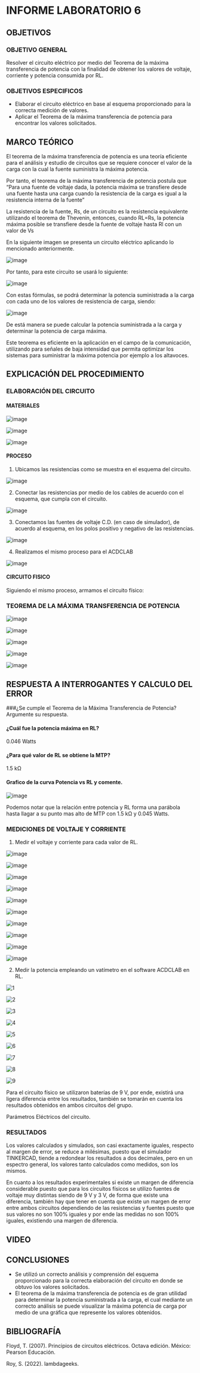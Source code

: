 # INFORME LABORATORIO 6

## OBJETIVOS

### OBJETIVO GENERAL

Resolver el circuito eléctrico por medio del Teorema de la máxima transferencia de potencia con la finalidad de obtener los valores de voltaje, corriente y potencia consumida por RL.

### OBJETIVOS ESPECIFICOS

-	Elaborar el circuito eléctrico en base al esquema proporcionado para la correcta medición de valores.
-	Aplicar el Teorema de la máxima transferencia de potencia para encontrar los valores solicitados.

## MARCO TEÓRICO

El teorema de la máxima transferencia de potencia es una teoría eficiente para el análisis y estudio de circuitos que se requiere conocer el valor de la carga con la cual la fuente suministra la máxima potencia.

Por tanto, el teorema de la máxima transferencia de potencia postula que “Para una fuente de voltaje dada, la potencia máxima se transfiere desde una fuente hasta una carga cuando la resistencia de la carga es igual a la resistencia interna de la fuente”

La resistencia de la fuente, Rs, de un circuito es la resistencia equivalente utilizando el teorema de Thevenin, entonces, cuando RL=Rs, la potencia máxima posible se transfiere desde la fuente de voltaje hasta Rl con un valor de Vs

En la siguiente imagen se presenta un circuito eléctrico aplicando lo mencionado anteriormente.

![image](https://user-images.githubusercontent.com/105565683/178551285-7ab310ff-1341-437a-b813-3606d5fb1c19.png)

Por tanto, para este circuito se usará lo siguiente:

![image](https://user-images.githubusercontent.com/105565683/178551329-5f111156-3302-41b5-b557-fd3bb0baedd4.png)

Con estas fórmulas, se podrá determinar la potencia suministrada a la carga con cada uno de los valores de resistencia de carga, siendo:

![image](https://user-images.githubusercontent.com/105565683/178551381-5454ceac-b77f-403c-a684-cab9dfb34e2f.png)

De está manera se puede calcular la potencia suministrada a la carga y determinar la potencia de carga máxima.

Este teorema es eficiente en la aplicación en el campo de la comunicación, utilizando para señales de baja intensidad que permita optimizar los sistemas para suministrar la máxima potencia por ejemplo a los altavoces.

## EXPLICACIÓN DEL PROCEDIMIENTO

### ELABORACIÓN DEL CIRCUITO

#### MATERIALES

![image](https://user-images.githubusercontent.com/105565683/178552609-7ed81ac3-cd9c-46cf-b9f4-e0af66b725ff.png)

![image](https://user-images.githubusercontent.com/105565683/178553629-aee9777a-50ea-41e2-8244-e24786f6999e.png)

![image](https://user-images.githubusercontent.com/105565683/178553673-fa5440ea-d70a-460e-8c1b-c7614cb17173.png)

#### PROCESO

1. Ubicamos las resistencias como se muestra en el esquema del circuito.

![image](https://user-images.githubusercontent.com/105565683/178554438-2e9ba2aa-0246-4fd7-9a44-d479ba435352.png)

2. Conectar las resistencias por medio de los cables de acuerdo con el esquema, que cumpla con el circuito.

![image](https://user-images.githubusercontent.com/105565683/178554500-82ce72e5-84e1-40cd-97f8-bd711329c059.png)

3. Conectamos las fuentes de voltaje C.D. (en caso de simulador), de acuerdo al esquema, en los polos positivo y negativo de las resistencias.

![image](https://user-images.githubusercontent.com/105565683/178554588-8214cb1e-8a20-4d4c-8762-c9f9c5f5b413.png)

4. Realizamos el mismo proceso para el ACDCLAB

![image](https://user-images.githubusercontent.com/105565683/178555383-664c7fbe-567b-4746-938c-75640d1a7e83.png)

#### CIRCUITO FISICO

Siguiendo el mismo proceso, armamos el circuito físico:



### TEOREMA DE LA MÁXIMA TRANSFERENCIA DE POTENCIA

![image](https://user-images.githubusercontent.com/105565683/178554823-a758b011-8f29-4028-afda-8f18fe18361b.png)

![image](https://user-images.githubusercontent.com/105565683/178554887-9f39a453-800b-47e2-a1df-a26281c3f72d.png)

![image](https://user-images.githubusercontent.com/105565683/178554946-413c7b81-3641-43ed-97a9-211324b0e2bd.png)

![image](https://user-images.githubusercontent.com/105565683/178555050-804f6310-e176-474a-ab5a-8b0d0aa477ea.png)

![image](https://user-images.githubusercontent.com/105565683/178555080-c55dffbb-f67e-40f1-a0d1-1f1f951a20e1.png)

## RESPUESTA A INTERROGANTES Y CALCULO DEL ERROR

###¿Se cumple el Teorema de la Máxima Transferencia de Potencia? Argumente su respuesta.

#### ¿Cuál fue la potencia máxima en RL? 

0.046 Watts

#### ¿Para qué valor de RL se obtiene la MTP? 

1.5 kΩ

#### Grafico de la curva Potencia vs RL y comente.

![image](https://user-images.githubusercontent.com/105565683/178555777-315ac2ee-03c1-41fa-b883-c0ad19b8346c.png)

Podemos notar que la relación entre potencia y RL forma una parábola hasta llagar a su punto mas alto de MTP con 1.5 kΩ y 0.045 Watts.

### MEDICIONES DE VOLTAJE Y CORRIENTE

1. Medir el voltaje y corriente para cada valor de RL.

![image](https://user-images.githubusercontent.com/105565683/178556447-ee0488f5-6af5-4858-8289-8e13bbc9c587.png)

![image](https://user-images.githubusercontent.com/105565683/178556546-26f1db4b-a5f4-4a49-9400-879bb5c7a6dd.png)

![image](https://user-images.githubusercontent.com/105565683/178556624-a409ff8f-022a-467d-acd4-a868f8a6540f.png)

![image](https://user-images.githubusercontent.com/105565683/178556693-05a771fa-6bec-4b0f-8a57-3b126209c538.png)

![image](https://user-images.githubusercontent.com/105565683/178556765-2ccc7045-10e8-4465-87d2-50adf4b9245b.png)

![image](https://user-images.githubusercontent.com/105565683/178556836-5bfea121-e34a-44b4-889e-c1597911b08f.png)

![image](https://user-images.githubusercontent.com/105565683/178556900-8b4fa164-5099-4b70-a639-887c4e0a025f.png)

![image](https://user-images.githubusercontent.com/105565683/178556970-b1100e5b-24e0-426c-ac67-2d4ce2237997.png)

![image](https://user-images.githubusercontent.com/105565683/178557037-c9194cb7-8618-4c50-8b4d-e283cff773a8.png)

![image](https://user-images.githubusercontent.com/105565683/178557141-b257dad9-d235-4f6f-a187-c4707e297964.png)

2. Medir la potencia empleando un vatímetro en el software ACDCLAB en RL.

![1](https://user-images.githubusercontent.com/105565683/178557727-7ee0942d-d272-490a-a3a1-8d7c68ecd69d.jpg)

![2](https://user-images.githubusercontent.com/105565683/178557745-66a4d633-9f45-4f7b-bb89-fe55d6d5397a.jpg)

![3](https://user-images.githubusercontent.com/105565683/178557774-42b674b4-a12c-4bc5-926e-2fa165658551.jpg)

![4](https://user-images.githubusercontent.com/105565683/178557797-e5a0307d-cea2-4677-a978-d6c08b21a9f1.jpg)

![5](https://user-images.githubusercontent.com/105565683/178557811-eb0bc18e-6083-4feb-918b-56544989bc4a.jpg)

![6](https://user-images.githubusercontent.com/105565683/178557825-72eacadc-1fca-457e-84a5-d4852d379dbc.jpg)

![7](https://user-images.githubusercontent.com/105565683/178557843-dd275f47-ab5b-4e72-8802-f9db79ef6e78.jpg)

![8](https://user-images.githubusercontent.com/105565683/178557859-054fa860-da70-472e-b1d3-04e9460d1188.jpg)

![9](https://user-images.githubusercontent.com/105565683/178557867-218fb1a5-7948-4d69-93a7-3aa10ead0178.jpg)

Para el circuito físico se utilizaron baterías de 9 V, por ende, existirá una ligera diferencia entre los resultados, también se tomarán en cuenta los resultados obtenidos en ambos circuitos del grupo.

Parámetros Eléctricos del circuito.



### RESULTADOS

Los valores calculados y simulados, son casi exactamente iguales, respecto al margen de error, se reduce a milésimas, puesto que el simulador TINKERCAD, tiende a redondear los resultados a dos decimales, pero en un espectro general, los valores tanto calculados como medidos, son los mismos.

En cuanto a los resultados experimentales si existe un margen de diferencia considerable puesto que para los circuitos físicos se utilizo fuentes de voltaje muy distintas siendo de 9 V y 3 V, de forma que existe una diferencia, también hay que tener en cuenta que existe un margen de error entre ambos circuitos dependiendo de las resistencias y fuentes puesto que sus valores no son 100% iguales y por ende las medidas no son 100% iguales, existiendo una margen de diferencia.

## VIDEO



## CONCLUSIONES

-	Se utilizó un correcto análisis y comprensión del esquema proporcionado para la correcta elaboración del circuito en donde se obtuvo los valores solicitados.
-	El teorema de la máxima transferencia de potencia es de gran utilidad para determinar la potencia suministrada a la carga, el cual mediante un correcto análisis se puede visualizar la máxima potencia de carga por medio de una gráfica que represente los valores obtenidos.

## BIBLIOGRAFÍA

Floyd, T. (2007). Principios de circuitos eléctricos. Octava edición. México: Pearson Educación.

Roy, S. (2022). lambdageeks.
